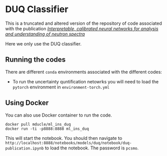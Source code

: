 # DUQ Classifier
This is a truncated and altered version of the repository of code associated with the publication [_Interpretable, calibrated neural networks for analysis and understanding of neutron spectra_](https://arxiv.org/abs/2011.04584)

Here we only use the DUQ classifier.

## Running the codes

There are different `conda` environments associated with the different codes:

* To run the uncertainty quntification netowrks you will need to load the `pytorch` environment in `environment-torch.yml`

## Using Docker

You can also use Docker container to run the code.

```
docker pull mducle/ml_ins_duq
docker run -ti -p8888:8888 ml_ins_duq 
```

This will start the notebook.
You should then navigate to `http://localhost:8888/notebooks/models/duq/notebook/duq-publication.ipynb` to load the notebook.
The password is `pcsmo`.
